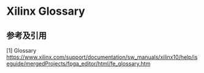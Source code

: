 # Xilinx Glossary

## 参考及引用

[1] Glossary <https://www.xilinx.com/support/documentation/sw_manuals/xilinx10/help/iseguide/mergedProjects/fpga_editor/html/fe_glossary.htm>
